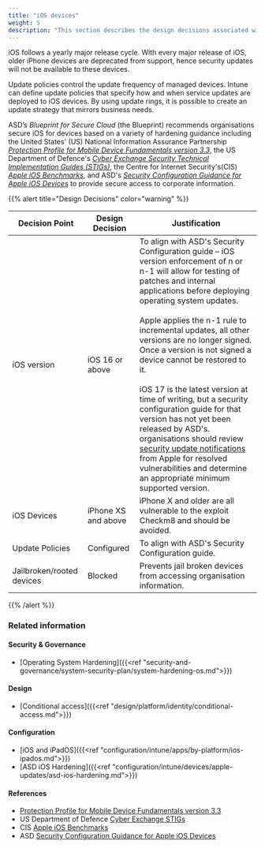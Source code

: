 ```yaml
---
title: "iOS devices"
weight: 5
description: "This section describes the design decisions associated with iOS endpoints configured according to guidance in ASD's Blueprint for Secure Cloud."
---
```


iOS follows a yearly major release cycle. With every major release of iOS, older iPhone devices are deprecated from support, hence security updates will not be available to these devices. 

Update policies control the update frequency of managed devices. Intune can define update policies that specify how and when service updates are deployed to iOS devices. By using update rings, it is possible to create an update strategy that mirrors business needs.

ASD’s *Blueprint for Secure Cloud* (the Blueprint) recommends organisations secure iOS for devices based on a variety of hardening guidance including the United States' (US) National Information Assurance Partnership [*Protection Profile for Mobile Device Fundamentals version 3.3*](https://www.niap-ccevs.org/Profile/Info.cfm?PPID=468&id=468), the US Department of Defence's [*Cyber Exchange Security Technical Implementation Guides (STIGs)*](https://public.cyber.mil/stigs/downloads/), the Centre for Internet Security's(CIS) [*Apple iOS Benchmarks*](https://www.cisecurity.org/benchmark/apple_ios), and ASD's [*Security Configuration Guidance for Apple iOS Devices*](https://www.cyber.gov.au/acsc/view-all-content/publications/security-configuration-guide-apple-ios-14-devices) to provide secure access to corporate information.

{{% alert title="Design Decisions" color="warning" %}}

| Decision Point            | Design Decision     | Justification                                                                                                                                                                                                                                                                                                                                                                                                                                                                                                                                                                                                                                                                                                            |
|---------------------------|---------------------|--------------------------------------------------------------------------------------------------------------------------------------------------------------------------------------------------------------------------------------------------------------------------------------------------------------------------------------------------------------------------------------------------------------------------------------------------------------------------------------------------------------------------------------------------------------------------------------------------------------------------------------------------------------------------------------------------------------------------|
| iOS version               | iOS 16 or above     | To align with ASD's Security Configuration guide – iOS version enforcement of n or n-1 will allow for testing of patches and internal applications before deploying operating system updates.<br><br>Apple applies the n-1 rule to incremental updates, all other versions are no longer signed. Once a version is not signed a device cannot be restored to it. <br><br>iOS 17 is the latest version at time of writing, but a security configuration guide for that version has not yet been released by ASD's. organisations should review [security update notifications](https://support.apple.com/HT201222) from Apple for resolved vulnerabilities and determine an appropriate minimum supported version. |
| iOS Devices               | iPhone XS and above | iPhone X and older are all vulnerable to the exploit Checkm8 and should be avoided.                                                                                                                                                                                                                                                                                                                                                                                                                                                                                                                                                                                                                                      |
| Update Policies           | Configured          | To align with ASD's Security Configuration guide.                                                                                                                                                                                                                                                                                                                                                                                                                                                                                                                                                                                                                                                                     |
| Jailbroken/rooted devices | Blocked             | Prevents jail broken devices from accessing organisation information.                                                                                                                                                                                                                                                                                                                                                                                                                                                                                                                                                                                                                                                    |

{{% /alert %}}

### Related information

#### Security & Governance

* [Operating System Hardening]({{<ref "security-and-governance/system-security-plan/system-hardening-os.md">}})

#### Design

* [Conditional access]({{<ref "design/platform/identity/conditional-access.md">}})

#### Configuration

* [iOS and iPadOS]({{<ref "configuration/intune/apps/by-platform/ios-ipados.md">}})
* [ASD iOS Hardening]({{<ref "configuration/intune/devices/apple-updates/asd-ios-hardening.md">}})

#### References

* [Protection Profile for Mobile Device Fundamentals version 3.3](https://www.niap-ccevs.org/Profile/Info.cfm?PPID=468&id=468)
* US Department of Defence [Cyber Exchange STIGs](https://public.cyber.mil/stigs/downloads/)
* CIS [Apple iOS Benchmarks](https://www.cisecurity.org/benchmark/apple_ios)
* ASD [Security Configuration Guidance for Apple iOS Devices](https://www.cyber.gov.au/acsc/view-all-content/publications/security-configuration-guide-apple-ios-14-devices)
